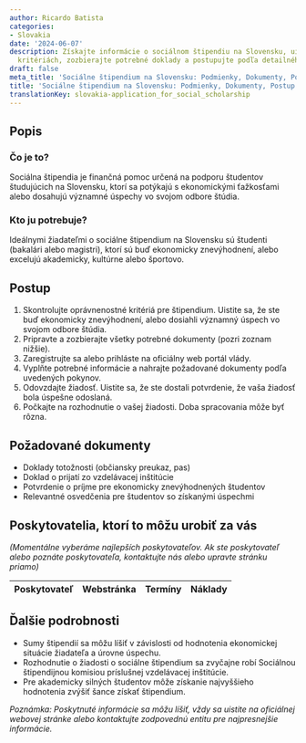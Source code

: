 ```yaml
---
author: Ricardo Batista
categories:
- Slovakia
date: '2024-06-07'
description: Získajte informácie o sociálnom štipendiu na Slovensku, uistite sa o
  kritériách, zozbierajte potrebné doklady a postupujte podľa detailného návodu.
draft: false
meta_title: 'Sociálne štipendium na Slovensku: Podmienky, Dokumenty, Postup'
title: 'Sociálne štipendium na Slovensku: Podmienky, Dokumenty, Postup'
translationKey: slovakia-application_for_social_scholarship
---
```



## Popis
### Čo je to?
Sociálna štipendia je finančná pomoc určená na podporu študentov študujúcich na Slovensku, ktorí sa potýkajú s ekonomickými ťažkosťami alebo dosahujú významné úspechy vo svojom odbore štúdia.

### Kto ju potrebuje?
Ideálnymi žiadateľmi o sociálne štipendium na Slovensku sú študenti (bakalári alebo magistri), ktorí sú buď ekonomicky znevýhodnení, alebo excelujú akademicky, kultúrne alebo športovo.

## Postup
1. Skontrolujte oprávnenostné kritériá pre štipendium. Uistite sa, že ste buď ekonomicky znevýhodnení, alebo dosiahli významný úspech vo svojom odbore štúdia.
2. Pripravte a zozbierajte všetky potrebné dokumenty (pozri zoznam nižšie).
3. Zaregistrujte sa alebo prihláste na oficiálny web portál vlády.
4. Vyplňte potrebné informácie a nahrajte požadované dokumenty podľa uvedených pokynov.
5. Odovzdajte žiadosť. Uistite sa, že ste dostali potvrdenie, že vaša žiadosť bola úspešne odoslaná.
6. Počkajte na rozhodnutie o vašej žiadosti. Doba spracovania môže byť rôzna.

## Požadované dokumenty
- Doklady totožnosti (občiansky preukaz, pas)
- Doklad o prijatí zo vzdelávacej inštitúcie
- Potvrdenie o príjme pre ekonomicky znevýhodnených študentov
- Relevantné osvedčenia pre študentov so získanými úspechmi

## Poskytovatelia, ktorí to môžu urobiť za vás

_(Momentálne vyberáme najlepších poskytovateľov. Ak ste poskytovateľ alebo poznáte poskytovateľa, kontaktujte nás alebo upravte stránku priamo)_

| Poskytovateľ    |     Webstránka  |     Termíny      |       Náklady    |
| --------------- | --------------- |  :-------------: | :-------------: |

## Ďalšie podrobnosti
- Sumy štipendií sa môžu líšiť v závislosti od hodnotenia ekonomickej situácie žiadateľa a úrovne úspechu.
- Rozhodnutie o žiadosti o sociálne štipendium sa zvyčajne robí Sociálnou štipendijnou komisiou príslušnej vzdelávacej inštitúcie.
- Pre akademicky silných študentov môže získanie najvyššieho hodnotenia zvýšiť šance získať štipendium.

_Poznámka: Poskytnuté informácie sa môžu líšiť, vždy sa uistite na oficiálnej webovej stránke alebo kontaktujte zodpovednú entitu pre najpresnejšie informácie._